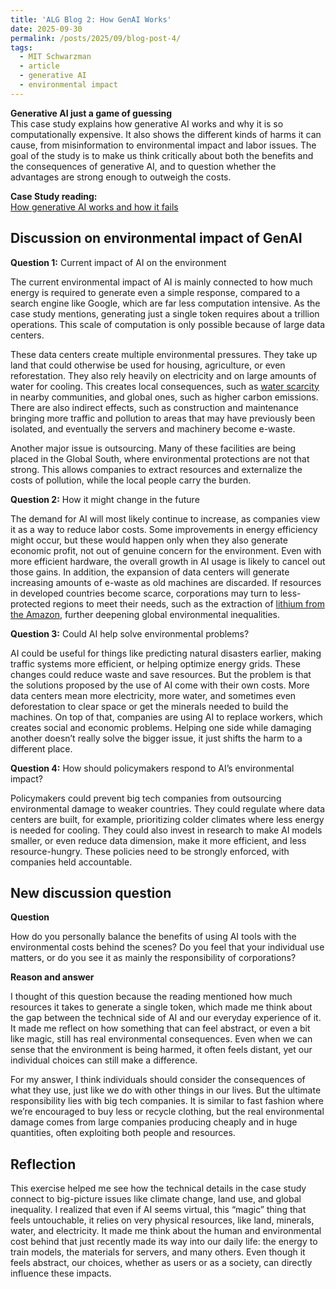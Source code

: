 ```yaml
---
title: 'ALG Blog 2: How GenAI Works'
date: 2025-09-30
permalink: /posts/2025/09/blog-post-4/
tags:
  - MIT Schwarzman
  - article
  - generative AI
  - environmental impact
---
```


**Generative AI just a game of guessing**<br>
This case study explains how generative AI works and why it is so computationally expensive. It also shows the different kinds of harms it can cause, from misinformation to environmental impact and labor issues. The goal of the study is to make us think critically about both the benefits and the consequences of generative AI, and to question whether the advantages are strong enough to outweigh the costs.

**Case Study reading:**  
[How generative AI works and how it fails](https://mit-serc.pubpub.org/pub/f3o5mpn6/release/1?readingCollection=3a6c54f1)

Discussion on environmental impact of GenAI
---

**Question 1:** Current impact of AI on the environment<br>

The current environmental impact of AI is mainly connected to how much energy is required to generate even a simple response, compared to a search engine like Google, which are far less computation intensive. As the case study mentions, generating just a single token requires about a trillion operations. This scale of computation is only possible because of large data centers.

These data centers create multiple environmental pressures. They take up land that could otherwise be used for housing, agriculture, or even reforestation. They also rely heavily on electricity and on large amounts of water for cooling. This creates local consequences, such as [water scarcity](https://utulsa.edu/news/data-centers-draining-resources-in-water-stressed-communities/) in nearby communities, and global ones, such as higher carbon emissions. There are also indirect effects, such as construction and maintenance bringing more traffic and pollution to areas that may have previously been isolated, and eventually the servers and machinery become e-waste.

Another major issue is outsourcing. Many of these facilities are being placed in the Global South, where environmental protections are not that strong. This allows companies to extract resources and externalize the costs of pollution, while the local people carry the burden.

**Question 2:** How it might change in the future<br>

The demand for AI will most likely continue to increase, as companies view it as a way to reduce labor costs. Some improvements in energy efficiency might occur, but these would happen only when they also generate economic profit, not out of genuine concern for the environment. Even with more efficient hardware, the overall growth in AI usage is likely to cancel out those gains. In addition, the expansion of data centers will generate increasing amounts of e-waste as old machines are discarded. If resources in developed countries become scarce, corporations may turn to less-protected regions to meet their needs, such as the extraction of [lithium from the Amazon](https://undark.org/2022/02/28/us-backed-companies-poised-to-expand-mining-in-the-amazon/), further deepening global environmental inequalities.

**Question 3:** Could AI help solve environmental problems?<br>

AI could be useful for things like predicting natural disasters earlier, making traffic systems more efficient, or helping optimize energy grids. These changes could reduce waste and save resources. But the problem is that the solutions proposed by the use of AI come with their own costs. More data centers mean more electricity, more water, and sometimes even deforestation to clear space or get the minerals needed to build the machines. On top of that, companies are using AI to replace workers, which creates social and economic problems. Helping one side while damaging another doesn’t really solve the bigger issue, it just shifts the harm to a different place.

**Question 4:** How should policymakers respond to AI’s environmental impact?<br>

Policymakers could prevent big tech companies from outsourcing environmental damage to weaker countries. They could regulate where data centers are built, for example, prioritizing colder climates where less energy is needed for cooling. They could also invest in research to make AI models smaller, or even reduce data dimension, make it more efficient, and less resource-hungry. These policies need to be strongly enforced, with companies held accountable.

New discussion question
---
**Question**<br>

How do you personally balance the benefits of using AI tools with the environmental costs behind the scenes? Do you feel that your individual use matters, or do you see it as mainly the responsibility of corporations?

**Reason and answer**<br>

I thought of this question because the reading mentioned how much resources it takes to generate a single token, which made me think about the gap between the technical side of AI and our everyday experience of it. It made me reflect on how something that can feel abstract, or even a bit like magic, still has real environmental consequences. Even when we can sense that the environment is being harmed, it often feels distant, yet our individual choices can still make a difference.

For my answer, I think individuals should consider the consequences of what they use, just like we do with other things in our lives. But the ultimate responsibility lies with big tech companies. It is similar to fast fashion where we’re encouraged to buy less or recycle clothing, but the real environmental damage comes from large companies producing cheaply and in huge quantities, often exploiting both people and resources. 

Reflection
---
This exercise helped me see how the technical details in the case study connect to big-picture issues like climate change, land use, and global inequality. I realized that even if AI seems virtual, this “magic” thing that feels untouchable, it relies on very physical resources, like land, minerals, water, and electricity. It made me think about the human and environmental cost behind that just recently made its way into our daily life: the energy to train models, the materials for servers, and many others. Even though it feels abstract, our choices, whether as users or as a society, can directly influence these impacts.

